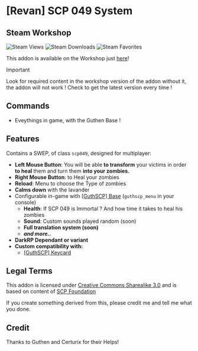 # [Revan] SCP 049 System

## Steam Workshop
![Steam Views](https://img.shields.io/steam/views/3302753364?color=red&style=for-the-badge)
![Steam Downloads](https://img.shields.io/steam/downloads/3302753364?color=red&style=for-the-badge)
![Steam Favorites](https://img.shields.io/steam/favorites/3302753364?color=red&style=for-the-badge)

This addon is available on the Workshop just [here](https://steamcommunity.com/sharedfiles/filedetails/?id=3397375941)!

> [!IMPORTANT]
> Look for required content in the workshop version of the addon without it, the addon will not work !
> Check to get the latest version every time !

## Commands
+ Eveythings in game, with the Guthen Base !

## Features
Contains a SWEP, of class `scp049`, designed for multiplayer:
+ **Left Mouse Button**: You will be able **to transform** your victims in order **to heal** them and turn them **into your zombies.**
+ **Right Mouse Button**: to Heal your zombies
+ **Reload**: Menu to choose the Type of zombies
+ **Calms down** with the lavander
+ Configurable in-game with [[GuthSCP] Base](https://steamcommunity.com/sharedfiles/filedetails/?id=3034737316) (`guthscp_menu` in your console)
    + **Health**: If SCP 049 is Immortal ? And how time it takes to heal his zombies
    + **Sound**: Custom sounds played random (soon)
    + **Full translation system (soon)** 
    + ***and more..***
+ **DarkRP Dependant or variant**
+ **Custom compatibility with:**
    + [[GuthSCP] Keycard](https://steamcommunity.com/sharedfiles/filedetails/?id=3034740776)

## Legal Terms
This addon is licensed under [Creative Commons Sharealike 3.0](https://creativecommons.org/licenses/by-sa/3.0/) and is based on content of [SCP Foundation](http://scp-wiki.wikidot.com/)

If you create something derived from this, please credit me and tell me what you done.

## Credit
Thanks to Guthen and Certurix for their Helps!
